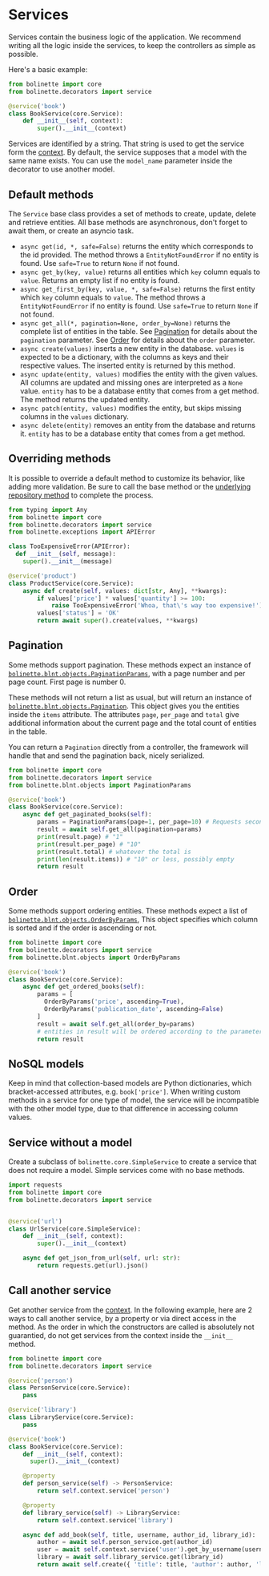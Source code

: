 # Services

Services contain the business logic of the application.
We recommend writing all the logic inside the services, to keep the controllers as simple as possible.

Here's a basic example:

```python
from bolinette import core
from bolinette.decorators import service

@service('book')
class BookService(core.Service):
    def __init__(self, context):
        super().__init__(context)
```

Services are identified by a string.
That string is used to get the service form the [context](context.md).
By default, the service supposes that a model with the same name exists.
You can use the `model_name` parameter inside the decorator to use another model.

## Default methods

The `Service` base class provides a set of methods to create, update, delete and retrieve entities.
All base methods are asynchronous, don't forget to await them, or create an asyncio task.

- `async get(id, *, safe=False)` returns the entity which corresponds to the id provided.
  The method throws a `EntityNotFoundError` if no entity is found.
  Use `safe=True` to return `None` if not found.
- `async get_by(key, value)` returns all entities which `key` column equals to `value`.
  Returns an empty list if no entity is found.
- `async get_first_by(key, value, *, safe=False)` returns the first entity which `key` column equals to `value`.
  The method throws a `EntityNotFoundError` if no entity is found.
  Use `safe=True` to return `None` if not found.
- `async get_all(*, pagination=None, order_by=None)` returns the complete list of entities in the table.
  See [Pagination](#pagination) for details about the `pagination` parameter.
  See [Order](#order) for details about the `order` parameter.
- `async create(values)` inserts a new entity in the database.
  `values` is expected to be a dictionary, with the columns as keys and their respective values.
  The inserted entity is returned by this method.
- `async update(entity, values)` modifies the entity with the given values.
  All columns are updated and missing ones are interpreted as a `None` value.
  `entity` has to be a database entity that comes from a get method.
  The method returns the updated entity.
- `async patch(entity, values)` modifies the entity, but skips missing columns in the `values` dictionary.
- `async delete(entity)` removes an entity from the database and returns it.
  `entity` has to be a database entity that comes from a get method.

## Overriding methods

It is possible to override a default method to customize its behavior, like adding more validation.
Be sure to call the base method or the [underlying repository method](./repositories.md#basic-interactions) to
complete the process.

```python
from typing import Any
from bolinette import core
from bolinette.decorators import service
from bolinette.exceptions import APIError

class TooExpensiveError(APIError):
  def __init__(self, message):
    super().__init__(message)

@service('product')
class ProductService(core.Service):
    async def create(self, values: dict[str, Any], **kwargs):
        if values['price'] * values['quantity'] >= 100:
            raise TooExpensiveError('Whoa, that\'s way too expensive!')
        values['status'] = 'OK'
        return await super().create(values, **kwargs)
```

## Pagination

Some methods support pagination.
These methods expect an instance of
[`bolinette.blnt.objects.PaginationParams`](https://github.com/bolinette/bolinette/blob/master/bolinette/blnt/objects.py),
with a page number and per page count.
First page is number 0.

These methods will not return a list as usual, but will return an instance of
[`bolinette.blnt.objects.Pagination`](https://github.com/bolinette/bolinette/blob/master/bolinette/blnt/objects.py).
This object gives you the entities inside the `items` attribute.
The attributes `page`, `per_page` and `total` give additional information about the current page and the total
count of entities in the table.

You can return a `Pagination` directly from a controller, the framework will handle that and send the pagination back,
nicely serialized.

```python
from bolinette import core
from bolinette.decorators import service
from bolinette.blnt.objects import PaginationParams

@service('book')
class BookService(core.Service):
    async def get_paginated_books(self):
        params = PaginationParams(page=1, per_page=10) # Requests second page
        result = await self.get_all(pagination=params)
        print(result.page) # "1"
        print(result.per_page) # "10"
        print(result.total) # whatever the total is
        print(len(result.items)) # "10" or less, possibly empty
        return result
```

## Order

Some methods support ordering entities.
These methods expect a list of
[`bolinette.blnt.objects.OrderByParams`](https://github.com/bolinette/bolinette/blob/master/bolinette/blnt/objects.py),
This object specifies which column is sorted and if the order is ascending or not.

```python
from bolinette import core
from bolinette.decorators import service
from bolinette.blnt.objects import OrderByParams

@service('book')
class BookService(core.Service):
    async def get_ordered_books(self):
        params = [
          OrderByParams('price', ascending=True),
          OrderByParams('publication_date', ascending=False)
        ]
        result = await self.get_all(order_by=params)
        # entities in result will be ordered according to the parameters passed to the method
        return result
```

## NoSQL models

Keep in mind that collection-based models are Python dictionaries, which bracket-accessed attributes,
e.g. `book['price']`.
When writing custom methods in a service for one type of model, the service will be incompatible with the other
model type, due to that difference in accessing column values.

## Service without a model

Create a subclass of `bolinette.core.SimpleService` to create a service that does not require a model.
Simple services come with no base methods.

```python
import requests
from bolinette import core
from bolinette.decorators import service


@service('url')
class UrlService(core.SimpleService):
    def __init__(self, context):
        super().__init__(context)

    async def get_json_from_url(self, url: str):
        return requests.get(url).json()
```

## Call another service

Get another service from the [context](./context.md).
In the following example, here are 2 ways to call another service, by a property or via direct access in the method.
As the order in which the constructors are called is absolutely not guarantied, do not get services from the context
inside the `__init__` method.

```python
from bolinette import core
from bolinette.decorators import service

@service('person')
class PersonService(core.Service):
    pass

@service('library')
class LibraryService(core.Service):
    pass

@service('book')
class BookService(core.Service):
    def __init__(self, context):
      super().__init__(context)

    @property
    def person_service(self) -> PersonService:
        return self.context.service('person')

    @property
    def library_service(self) -> LibraryService:
        return self.context.service('library')

    async def add_book(self, title, username, author_id, library_id):
        author = await self.person_service.get(author_id)
        user = await self.context.service('user').get_by_username(username)
        library = await self.library_service.get(library_id)
        return await self.create({ 'title': title, 'author': author, 'library': library, 'created_by': user })
```
